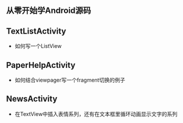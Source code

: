 ##  从零开始学Android源码

## TextListActivity
- 如何写一个ListView

## PaperHelpActivity
- 如何结合viewpager写一个fragment切换的例子


## NewsActivity
- 在TextView中插入表情系列，还有在文本框里循环动画显示文字的系列